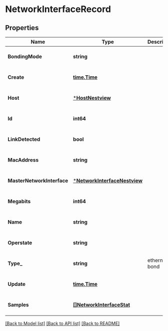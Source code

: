 # NetworkInterfaceRecord

## Properties
Name | Type | Description | Notes
------------ | ------------- | ------------- | -------------
**BondingMode** | **string** |  | [optional] [default to null]
**Create** | [**time.Time**](time.Time.md) |  | [optional] [default to null]
**Host** | [***HostNestview**](Host_Nestview.md) |  | [optional] [default to null]
**Id** | **int64** |  | [optional] [default to null]
**LinkDetected** | **bool** |  | [optional] [default to null]
**MacAddress** | **string** |  | [optional] [default to null]
**MasterNetworkInterface** | [***NetworkInterfaceNestview**](NetworkInterface_Nestview.md) |  | [optional] [default to null]
**Megabits** | **int64** |  | [optional] [default to null]
**Name** | **string** |  | [optional] [default to null]
**Operstate** | **string** |  | [optional] [default to null]
**Type_** | **string** | ethernet or bond | [optional] [default to null]
**Update** | [**time.Time**](time.Time.md) |  | [optional] [default to null]
**Samples** | [**[]NetworkInterfaceStat**](NetworkInterfaceStat.md) |  | [optional] [default to null]

[[Back to Model list]](../README.md#documentation-for-models) [[Back to API list]](../README.md#documentation-for-api-endpoints) [[Back to README]](../README.md)


